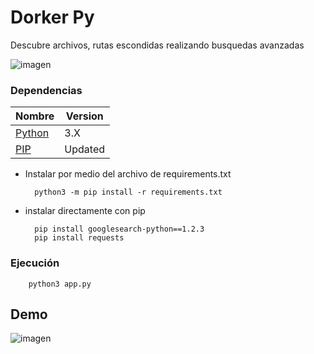 # Dorker Py
Descubre archivos, rutas escondidas realizando busquedas avanzadas

![imagen](https://github.com/mrx04programmer/dorker-py/assets/46001898/fe03ae7b-5e55-4e7a-8dd8-321d02a0306c)


### Dependencias

Nombre | Version
|------|--------|
|[Python](https://www.python.org/downloads/)|3.X|
|[PIP](https://bootstrap.pypa.io/get-pip.py)|Updated|

* Instalar por medio del archivo de requirements.txt

        python3 -m pip install -r requirements.txt

* instalar directamente con pip

        pip install googlesearch-python==1.2.3
        pip install requests

### Ejecución
        python3 app.py

## Demo
![imagen](https://github.com/mrx04programmer/dorker-py/assets/46001898/fdcda024-1158-4393-ba8c-03d7ed5fca44)
